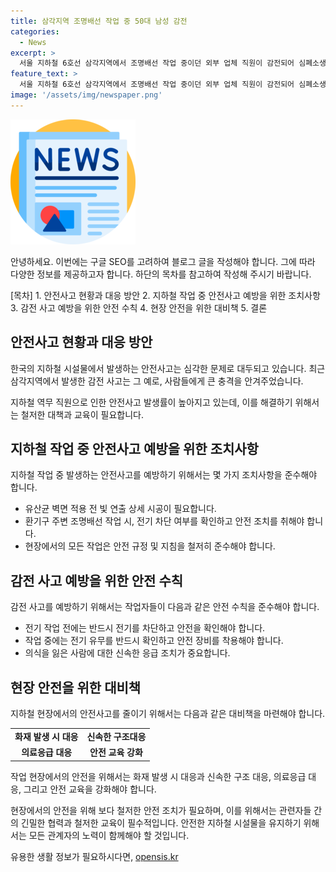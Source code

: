 ```yaml
---
title: 삼각지역 조명배선 작업 중 50대 남성 감전
categories:
  - News
excerpt: >
  서울 지하철 6호선 삼각지역에서 조명배선 작업 중이던 외부 업체 직원이 감전되어 심폐소생술을 받았으나 사망했습니다. 사고 원인은 전기 차단을 하지 않은 채 작업을 진행한 것으로 보여 경찰이 사망 경위를 조사 중입니다. 이는 올들어 두 번째 감전 사고로, 안전에 대한 우려가 커지고 있습니다. (150자)
feature_text: >
  서울 지하철 6호선 삼각지역에서 조명배선 작업 중이던 외부 업체 직원이 감전되어 심폐소생술을 받았으나 사망했습니다. 사고 원인은 전기 차단을 하지 않은 채 작업을 진행한 것으로 보여 경찰이 사망 경위를 조사 중입니다. 이는 올들어 두 번째 감전 사고로, 안전에 대한 우려가 커지고 있습니다. (150자)
image: '/assets/img/newspaper.png'
---
```


<p><img src="/assets/img/newspaper.png" alt="kimp 속보" /></p>

<p>안녕하세요. 이번에는 구글 SEO를 고려하여 블로그 글을 작성해야 합니다. 그에 따라 다양한 정보를 제공하고자 합니다. 하단의 목차를 참고하여 작성해 주시기 바랍니다.</p>

<p>[목차]
1. 안전사고 현황과 대응 방안
2. 지하철 작업 중 안전사고 예방을 위한 조치사항
3. 감전 사고 예방을 위한 안전 수칙
4. 현장 안전을 위한 대비책
5. 결론</p>

<h2 data-ke-size="size26">안전사고 현황과 대응 방안</h2>

<p>한국의 지하철 시설물에서 발생하는 안전사고는 심각한 문제로 대두되고 있습니다. 최근 삼각지역에서 발생한 감전 사고는 그 예로, 사람들에게 큰 충격을 안겨주었습니다.</p>

<p data-ke-size="size16">지하철 역무 직원으로 인한 안전사고 발생률이 높아지고 있는데, 이를 해결하기 위해서는 철저한 대책과 교육이 필요합니다.</p>

<h2 data-ke-size="size26">지하철 작업 중 안전사고 예방을 위한 조치사항</h2>

<p>지하철 작업 중 발생하는 안전사고를 예방하기 위해서는 몇 가지 조치사항을 준수해야 합니다. </p>

<ul>
    <li>유산균 벽면 적용 전 빛 연출 상세 시공이 필요합니다.</li>
    <li>환기구 주변 조명배선 작업 시, 전기 차단 여부를 확인하고 안전 조치를 취해야 합니다.</li>
    <li>현장에서의 모든 작업은 안전 규정 및 지침을 철저히 준수해야 합니다.</li>
</ul>

<h2 data-ke-size="size26">감전 사고 예방을 위한 안전 수칙</h2>

<p>감전 사고를 예방하기 위해서는 작업자들이 다음과 같은 안전 수칙을 준수해야 합니다.</p>

<ul>
    <li>전기 작업 전에는 반드시 전기를 차단하고 안전을 확인해야 합니다.</li>
    <li>작업 중에는 전기 유무를 반드시 확인하고 안전 장비를 착용해야 합니다.</li>
    <li>의식을 잃은 사람에 대한 신속한 응급 조치가 중요합니다.</li>
</ul>

<h2 data-ke-size="size26">현장 안전을 위한 대비책</h2>

<p>지하철 현장에서의 안전사고를 줄이기 위해서는 다음과 같은 대비책을 마련해야 합니다.</p>

<table>
    <tr>
        <td style="text-align: center; height: 17px;"><b>화재 발생 시 대응</b></td>
        <td style="text-align: center; height: 17px;"><b>신속한 구조대응</b></td>
    </tr>
    <tr>
        <td style="text-align: center; height: 17px;"><b>의료응급 대응</b></td>
        <td style="text-align: center; height: 17px;"><b>안전 교육 강화</b></td>
    </tr>
</table>

<p data-ke-size="size16">작업 현장에서의 안전을 위해서는 화재 발생 시 대응과 신속한 구조 대응, 의료응급 대응, 그리고 안전 교육을 강화해야 합니다.</p>

<p>현장에서의 안전을 위해 보다 철저한 안전 조치가 필요하며, 이를 위해서는 관련자들 간의 긴밀한 협력과 철저한 교육이 필수적입니다. 안전한 지하철 시설물을 유지하기 위해서는 모든 관계자의 노력이 함께해야 할 것입니다.</p>
유용한 생활 정보가 필요하시다면, <a href="https://opensis.kr" rel="dofollow">opensis.kr</a>


